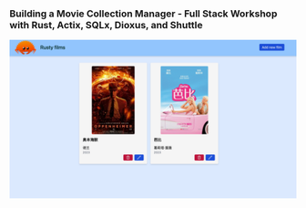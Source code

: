 ### Building a Movie Collection Manager - Full Stack Workshop with Rust, Actix, SQLx, Dioxus, and Shuttle

![](https://github.com/jiantao88/movieManger/blob/master/screenshot.png)